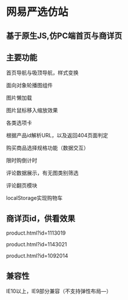 网易严选仿站
===========
基于原生JS,仿PC端首页与商详页
---------------------------

主要功能
--------
首页导航与吸顶导航，样式变换

面向对象轮播图组件

图片懒加载

图片鼠标移入缩放效果

各类选项卡

根据产品id解析URL，以及返回404页面判定

购买商品选择规格功能（数据交互）

限时购倒计时

评论数据展示，有无图类别筛选

评论翻页模块

localStorage实现购物车

商详页id，供看效果
-----------------
product.html?id=1113019

product.html?id=1143021

product.html?id=1092014

兼容性
-----
IE10以上，IE9部分兼容（不支持弹性布局—）